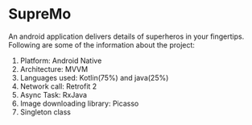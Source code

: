 # SupreMo
An android application delivers details of superheros in your fingertips. Following are some of the information about the project:
1. Platform: Android Native</br>
2. Architecture: MVVM</br>
3. Languages used: Kotlin(75%) and java(25%)</br>
4. Network call: Retrofit 2</br>
5. Async Task: RxJava</br>
6. Image downloading library: Picasso</br>
8. Singleton class</br>
